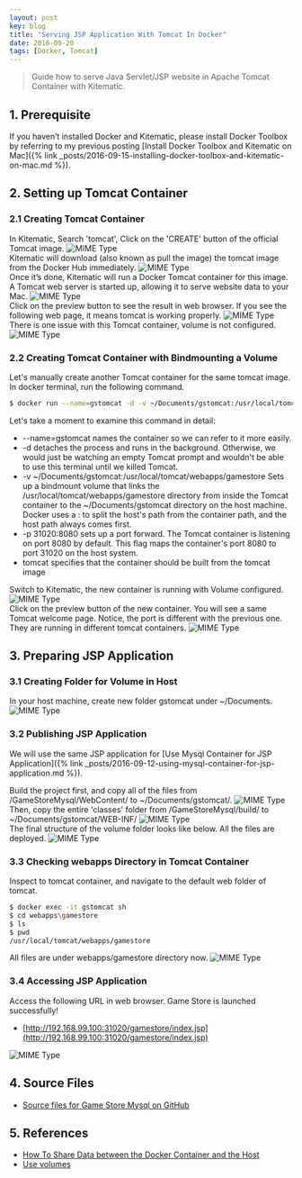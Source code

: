 ```yaml
---
layout: post
key: blog
title: "Serving JSP Application With Tomcat In Docker"
date: 2016-09-20
tags: [Docker, Tomcat]
---
```


> Guide how to serve Java Servlet/JSP website in Apache Tomcat Container with Kitematic.

## 1. Prerequisite
If you haven’t installed Docker and Kitematic, please install Docker Toolbox by referring to my previous posting [Install Docker Toolbox and Kitematic on Mac]({% link _posts/2016-09-15-installing-docker-toolbox-and-kitematic-on-mac.md %}).

## 2. Setting up Tomcat Container
### 2.1 Creating Tomcat Container
In Kitematic, Search 'tomcat', Click on the 'CREATE' button of the official Tomcat image.
![MIME Type](/public/pics/2016-09-20/search.png)  
Kitematic will download (also known as pull the image) the tomcat image from the Docker Hub immediately.
![MIME Type](/public/pics/2016-09-20/download.png)  
Once it’s done, Kitematic will run a Docker Tomcat container for this image. A Tomcat web server is started up, allowing it to serve website data to your Mac.
![MIME Type](/public/pics/2016-09-20/running.png)  
Click on the preview button to see the result in web browser. If you see the following web page, it means tomcat is working properly.
![MIME Type](/public/pics/2016-09-20/preview.png)  
There is one issue with this Tomcat container, volume is not configured.
![MIME Type](/public/pics/2016-09-20/novolume.png)  
### 2.2 Creating Tomcat Container with Bindmounting a Volume
Let's manually create another Tomcat container for the same tomcat image.
In docker terminal, run the following command.
```sh
$ docker run --name=gstomcat -d -v ~/Documents/gstomcat:/usr/local/tomcat/webapps/gamestore -p 31020:8080 tomcat
```
Let's take a moment to examine this command in detail:
* --name=gstomcat names the container so we can refer to it more easily.
* -d detaches the process and runs in the background. Otherwise, we would just be watching an empty Tomcat prompt and wouldn't be able to use this terminal until we killed Tomcat.
* -v ~/Documents/gstomcat:/usr/local/tomcat/webapps/gamestore Sets up a bindmount volume that links the /usr/local/tomcat/webapps/gamestore directory from inside the Tomcat container to the ~/Documents/gstomcat directory on the host machine. Docker uses a : to split the host's path from the container path, and the host path always comes first.
* -p 31020:8080 sets up a port forward. The Tomcat container is listening on port 8080 by default. This flag maps the container's port 8080 to port 31020 on the host system.
* tomcat specifies that the container should be built from the tomcat image

Switch to Kitematic, the new container is running with Volume configured.
![MIME Type](/public/pics/2016-09-20/gstomcat.png)  
Click on the preview button of the new container. You will see a same Tomcat welcome page. Notice, the port is different with the previous one. They are running in different tomcat containers.
![MIME Type](/public/pics/2016-09-20/newpreview.png)  

## 3. Preparing JSP Application
### 3.1 Creating Folder for Volume in Host
In your host machine, create new folder gstomcat under ~/Documents.
![MIME Type](/public/pics/2016-09-20/volume.png)  

### 3.2 Publishing JSP Application
We will use the same JSP application for [Use Mysql Container for JSP Application]({% link _posts/2016-09-12-using-mysql-container-for-jsp-application.md %}).

Build the project first, and copy all of the files from /GameStoreMysql/WebContent/ to ~/Documents/gstomcat/.
![MIME Type](/public/pics/2016-09-20/webcontent.png)  
Then, copy the entire 'classes' folder from /GameStoreMysql/build/ to ~/Documents/gstomcat/WEB-INF/
![MIME Type](/public/pics/2016-09-20/classes.png)  
The final structure of the volume folder looks like below. All the files are deployed.
![MIME Type](/public/pics/2016-09-20/final.png)  

### 3.3 Checking webapps Directory in Tomcat Container
Inspect to tomcat container, and navigate to the default web folder of tomcat.
```sh
$ docker exec -it gstomcat sh
$ cd webapps\gamestore
$ ls
$ pwd
/usr/local/tomcat/webapps/gamestore
```
All files are under webapps/gamestore directory now.
![MIME Type](/public/pics/2016-09-20/webapps.png)  

### 3.4 Accessing JSP Application
Access the following URL in web browser. Game Store is launched successfully!
* [http://192.168.99.100:31020/gamestore/index.jsp](http://192.168.99.100:31020/gamestore/index.jsp)

![MIME Type](/public/pics/2016-09-20/deployed.png)  

## 4. Source Files
* [Source files for Game Store Mysql on GitHub](https://github.com/jojozhuang/Portfolio/tree/master/GameStoreMysql)

## 5. References
* [How To Share Data between the Docker Container and the Host](https://www.digitalocean.com/community/tutorials/how-to-share-data-between-the-docker-container-and-the-host)
* [Use volumes](https://docs.docker.com/engine/admin/volumes/volumes/)
